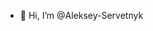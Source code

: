 - 👋 Hi, I’m @Aleksey-Servetnyk


<!---
Aleksey-Servetnyk/Aleksey-Servetnyk is a ✨ special ✨ repository because its `README.md` (this file) appears on your GitHub profile.
You can click the Preview link to take a look at your changes.
--->

